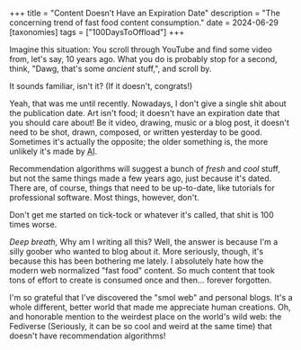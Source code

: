 +++
title = "Content Doesn’t Have an Expiration Date"
description = "The concerning trend of fast food content consumption."
date = 2024-06-29
[taxonomies]
tags = ["100DaysToOffload"]
+++

Imagine this situation: You scroll through YouTube and find some video from, let's say, 10 years ago. What you do is probably stop for a second, think, "Dawg, that's some *ancient* stuff,", and scroll by.

It sounds familiar, isn't it? (If it doesn't, congrats!)

Yeah, that was me until recently. Nowadays, I don't give a single shit about the publication date. Art isn't food; it doesn't have an expiration date that you should care about! Be it video, drawing, music or a blog post, it doesn't need to be shot, drawn, composed, or written yesterday to be good. Sometimes it's actually the opposite; the older something is, the more unlikely it's made by <abbr title="Actual Idiot">AI</abbr>.

Recommendation algorithms will suggest a bunch of *fresh* and *cool* stuff, but not the same things made a few years ago, just because it's dated. There are, of course, things that need to be up-to-date, like tutorials for professional software. Most things, however, don't.

Don't get me started on tick-tock or whatever it's called, that shit is 100 times worse.

*Deep breath,* Why am I writing all this? Well, the answer is because I'm a silly goober who wanted to blog about it. More seriously, though, it's because this has been bothering me lately. I absolutely hate how the modern web normalized "fast food" content. So much content that took tons of effort to create is consumed once and then... forever forgotten.

I'm so grateful that I've discovered the "smol web" and personal blogs. It's a whole different, better world that made me appreciate human creations. Oh, and honorable mention to the weirdest place on the world's wild web: the Fediverse (Seriously, it can be so cool and weird at the same time) that doesn't have recommendation algorithms!
